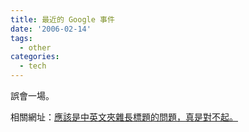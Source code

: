 ```yaml
---
title: 最近的 Google 事件
date: '2006-02-14'
tags:
  - other
categories:
  - tech
---
```

誤會一場。  
  
相關網址：[應該是中英文夾雜長標題的問題，真是對不起。](http://metamuse.blogspot.com/2006/02/blog-post_113991062933424339.html)